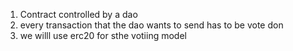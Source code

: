 1. Contract controlled by a dao
2. every transaction that the dao wants to send has to be vote don
3. we willl use erc20 for sthe votiing model
